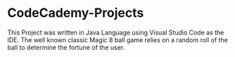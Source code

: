 # CodeCademy-Projects

This Project was written in Java Language using Visual Studio Code as the IDE. The well known classic Magic 8 ball game relies on a random roll of the ball to determine the fortune of the user. 
